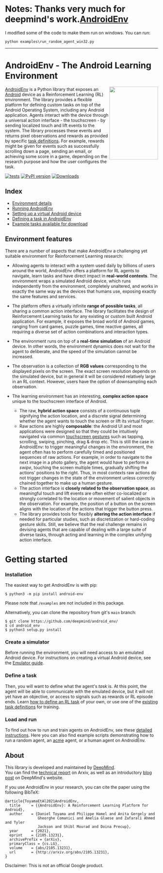 
# Notes: Thanks very much for deepmind's work.[AndroidEnv](https://github.com/deepmind/android_env) 


 I modified some of the code to make them run on windows. You can run:   

    python examples\run_random_agent_win32.py
  
-----------------------------------------------------------------------------------------
# AndroidEnv - The Android Learning Environment

<img align="right" src="docs/images/device_control.gif" width="160" height="240">

[AndroidEnv](https://github.com/deepmind/android_env) is a Python library that
exposes an [Android](https://www.android.com/) device as a Reinforcement
Learning (RL) environment. The library provides a flexible platform for defining
custom tasks on top of the Android Operating System, including any Android
application. Agents interact with the device through a universal action
interface - the touchscreen - by sending localized touch and lift events to the
system. The library processes these events and returns pixel observations and
rewards as provided by specific [task definitions](docs/tasks_guide.md). For
example, rewards might be given for events such as successfully scrolling down a
page, sending an email, or achieving some score in a game, depending on the
research purpose and how the user configures the task.

[![tests](https://github.com/deepmind/android_env/actions/workflows/tests.yml/badge.svg?branch=main)](https://github.com/deepmind/android_env/actions/workflows/tests.yml)
[![PyPI version](https://badge.fury.io/py/android-env.svg)](https://badge.fury.io/py/android-env)
[![Downloads](https://pepy.tech/badge/android-env)](https://pepy.tech/project/android-env)

## Index

*   [Environment details](docs/environment.md)
*   [Running AndroidEnv](docs/instructions.md)
*   [Setting up a virtual Android device](docs/emulator_guide.md)
*   [Defining a task in AndroidEnv](docs/tasks_guide.md)
*   [Example tasks available for download](docs/example_tasks.md)

## Environment features

There are a number of aspects that make AndroidEnv a challenging yet suitable
environment for Reinforcement Learning research:

*   Allowing agents to interact with a system used daily by billions of users
    around the world, AndroidEnv offers a platform for RL agents to navigate,
    learn tasks and have direct impact in **real-world contexts**. The
    environment wraps a simulated Android device, which runs independently from
    the environment, completely unaltered, and works in exactly the same way as
    the devices that humans use, exposing exactly the same features and
    services.

*   The platform offers a virtually infinite **range of possible tasks**, all
    sharing a common action interface. The library facilitates the design of
    Reinforcement Learning tasks for any existing or custom built Android
    application. For example, it exposes the broad world of Android games,
    ranging from card games, puzzle games, time reactive games, all requiring a
    diverse set of action combinations and interaction types.

*   The environment runs on top of a **real-time simulation** of an Android
    device. In other words, the environment dynamics does not wait for the agent
    to deliberate, and the speed of the simulation cannot be increased.

*   The observation is a collection of **RGB values** corresponding to the
    displayed pixels on the screen. The exact screen resolution depends on the
    simulated device, but in general it will be considered relatively large in
    an RL context. However, users have the option of downsampling each
    observation.

*   The learning environment has an interesting, **complex action space** unique
    to the touchscreen interface of Android.

    *   The raw, **hybrid action space** consists of a continuous tuple
        signifying the action location, and a discrete signal determining
        whether the agent wants to touch the screen or lift its virtual finger.
    *   Raw actions are highly **composable**: the Android UI and most
        applications were designed so that they could be intuitively navigated
        via common
        [touchscreen gestures](https://developer.android.com/training/gestures/detector)
        such as tapping, scrolling, swiping, pinching, drag & drop etc. This is
        still the case in AndroidEnv: to trigger meaningful changes in the
        environment, the agent often has to perform carefully timed and
        positioned sequences of raw actions. For example, in order to navigate
        to the next image in a photo gallery, the agent would have to perform a
        *swipe*, touching the screen multiple times, gradually shifting the
        actions' positions to the right. Thus, in most contexts raw actions do
        not trigger changes in the state of the environment unless correctly
        chained together to make up a human gesture.
    *   The action interface is **closely related to the observation space**, as
        meaningful touch and lift events are often either co-localized or
        strongly correlated to the location or movement of salient objects in
        the observation. For example, the position of a button on the screen
        aligns with the location of the actions that trigger the button press.
    *   The library provides tools for flexibly **altering the action
        interface** if needed for particular studies, such as discretization or
        hard-coding gesture skills. Still, we believe that the real challenge
        remains in devising agents that are capable of dealing with a large
        suite of diverse tasks, through acting and learning in the complex
        unifying action interface.

# Getting started

### Installation

The easiest way to get AndroidEnv is with pip:

```shell
$ python3 -m pip install android-env
```

Please note that `/examples` are not included in this package.

Alternatively, you can clone the repository from git's `main` branch:

```shell
$ git clone https://github.com/deepmind/android_env/
$ cd android_env
$ python3 setup.py install
```

### Create a simulator

Before running the environment, you will need access to an emulated Android
device. For instructions on creating a virtual Android device, see the
[Emulator guide](docs/emulator_guide.md).

### Define a task

Then, you will want to define what the agent's *task* is. At this point, the
agent will be able to communicate with the emulated device, but it will not yet
have an objective, or access to signals such as rewards or RL episode ends.
Learn [how to define an RL task](docs/tasks_guide.md) of your own, or use one of
the [existing task definitions](docs/example_tasks.md) for training.

### Load and run

To find out how to run and train agents on AndroidEnv, see these
[detailed instructions](docs/instructions.md). Here you can also find example
scripts demonstrating how to run a random agent, an
[acme](https://github.com/deepmind/acme) agent, or a human agent on AndroidEnv.

## About

This library is developed and maintained by [DeepMind](http://deepmind.com). \
You can find the [technical report](https://arxiv.org/abs/2105.13231) on Arxiv, 
as well as an introductory
[blog post](https://deepmind.com/research/publications/androidenv) on
DeepMind's website.

If you use AndroidEnv in your research, you can cite the paper using the
following BibTeX:

```
@article{ToyamaEtAl2021AndroidEnv,
  title     = {{AndroidEnv}: A Reinforcement Learning Platform for Android},
  author    = {Daniel Toyama and Philippe Hamel and Anita Gergely and
               Gheorghe Comanici and Amelia Glaese and Zafarali Ahmed and Tyler
               Jackson and Shibl Mourad and Doina Precup},
  year      = {2021},
  eprint    = {2105.13231},
  archivePrefix = {arXiv},
  primaryClass = {cs.LG},
  volume    = {abs/2105.13231},
  url       = {http://arxiv.org/abs/2105.13231},
}
```

Disclaimer: This is not an official Google product.
